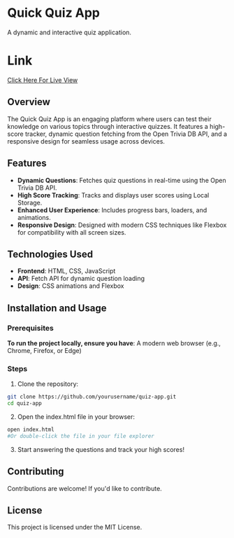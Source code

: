 # Quick Quiz App

A dynamic and interactive quiz application.

# Link

[Click Here For Live View](http://127.0.0.1:3000/Quizapp%20Master/index.html)

## Overview

The Quick Quiz App is an engaging platform where users can test their knowledge on various topics through interactive quizzes. It features a high-score tracker, dynamic question fetching from the Open Trivia DB API, and a responsive design for seamless usage across devices.

## Features
- **Dynamic Questions**: Fetches quiz questions in real-time using the Open Trivia DB API.
- **High Score Tracking**: Tracks and displays user scores using Local Storage.
- **Enhanced User Experience**: Includes progress bars, loaders, and animations.
- **Responsive Design**: Designed with modern CSS techniques like Flexbox for compatibility with all screen sizes.

## Technologies Used
- **Frontend**: HTML, CSS, JavaScript
- **API**: Fetch API for dynamic question loading
- **Design**: CSS animations and Flexbox


## Installation and Usage

### Prerequisites
**To run the project locally, ensure you have**:
A modern web browser (e.g., Chrome, Firefox, or Edge)

### Steps
1. Clone the repository:
```bash
git clone https://github.com/yourusername/quiz-app.git
cd quiz-app
```
2. Open the index.html file in your browser:

```bash
open index.html
#Or double-click the file in your file explorer
```
3. Start answering the questions and track your high scores!


## Contributing
Contributions are welcome! If you'd like to contribute.

## License
This project is licensed under the MIT License.
